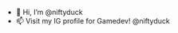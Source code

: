 - 👋 Hi, I’m @niftyduck
- 📫 Visit my IG profile for Gamedev! @niftyduck

<!---
niftyduck/niftyduck is a ✨ special ✨ repository because its `README.md` (this file) appears on your GitHub profile.
You can click the Preview link to take a look at your changes.
--->
